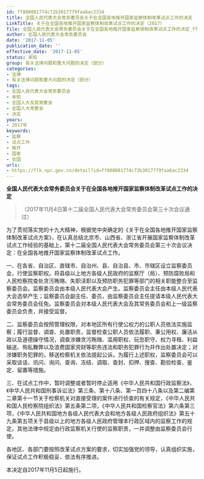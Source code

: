 ```yaml
---
id: ff808081774c72b3017779faa6ac2334
title: 全国人民代表大会常务委员会关于在全国各地推开国家监察体制改革试点工作的决定
LinkTitle: 关于在全国各地推开国家监察体制改革试点工作的决定（2017）
file: 全国人民代表大会常务委员会关于在全国各地推开国家监察体制改革试点工作的决定_ff808081774c72b3017779faa6ac2334.docx
author: 全国人民代表大会常务委员会
date: '2017-11-05'
publication_date: ''
effective_date: '2017-11-05'
status: 未知
group: 有关法律问题和重大问题的决定（部分）
categories:
- 法律
- 有关法律问题和重大问题的决定（部分）
tags:
- 全国人民代表大会常务委员会
- 未知
- 全国人大及其常委会
- 全国人大常委会
- 决定
years:
- 2017年
keywords:
- 监察
- 试点工作
- 推开
- 国家
- 全国
urls:
- https://flk.npc.gov.cn/detail?id=ff808081774c72b3017779faa6ac2334
---
```


**全国人民代表大会常务委员会关于在全国各地推开国家监察体制改革试点工作的决定**

> （2017年11月4日第十二届全国人民代表大会常务委员会第三十次会议通过）

为了贯彻落实党的十九大精神，根据党中央确定的《关于在全国各地推开国家监察体制改革试点方案》，在认真总结北京市、山西省、浙江省开展国家监察体制改革试点工作经验的基础上，第十二届全国人民代表大会常务委员会第三十次会议决定：在全国各地推开国家监察体制改革试点工作。

一、在各省、自治区、直辖市、自治州、县、自治县、市、市辖区设立监察委员会，行使监察职权。将县级以上地方各级人民政府的监察厅（局）、预防腐败局和人民检察院查处贪污贿赂、失职渎职以及预防职务犯罪等部门的相关职能整合至监察委员会。监察委员会由本级人民代表大会产生。监察委员会主任由本级人民代表大会选举产生；监察委员会副主任、委员，由监察委员会主任提请本级人民代表大会常务委员会任免。监察委员会对本级人民代表大会及其常务委员会和上一级监察委员会负责，并接受监督。

二、监察委员会按照管理权限，对本地区所有行使公权力的公职人员依法实施监察；履行监督、调查、处置职责，监督检查公职人员依法履职、秉公用权、廉洁从政以及道德操守情况，调查涉嫌贪污贿赂、滥用职权、玩忽职守、权力寻租、利益输送、徇私舞弊以及浪费国家资财等职务违法和职务犯罪行为并作出处置决定；对涉嫌职务犯罪的，移送检察机关依法提起公诉。为履行上述职权，监察委员会可以采取谈话、讯问、询问、查询、冻结、调取、查封、扣押、搜查、勘验检查、鉴定、留置等措施。

三、在试点工作中，暂时调整或者暂时停止适用《中华人民共和国行政监察法》，《中华人民共和国刑事诉讼法》第三条、第十八条、第一百四十八条以及第二编第二章第十一节关于检察机关对直接受理的案件进行侦查的有关规定，《中华人民共和国人民检察院组织法》第五条第二项，《中华人民共和国检察官法》第六条第三项，《中华人民共和国地方各级人民代表大会和地方各级人民政府组织法》第五十九条第五项关于县级以上的地方各级人民政府管理本行政区域内的监察工作的规定。其他法律中规定由行政监察机关行使的监察职责，一并调整由监察委员会行使。

各地区、各部门要按照改革试点方案的要求，切实加强党的领导，认真组织实施，保证试点工作积极稳妥、依法有序推进。

本决定自2017年11月5日起施行。
